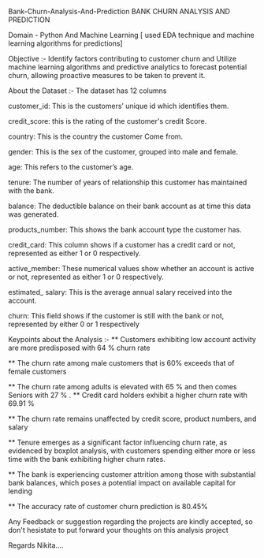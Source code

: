 Bank-Churn-Analysis-And-Prediction
BANK CHURN ANALYSIS AND PREDICTION

Domain - Python And Machine Learning [ used EDA technique and machine learning algorithms for predictions]

Objective :- Identify factors contributing to customer churn and Utilize machine learning algorithms and predictive analytics to forecast potential churn, allowing proactive measures to be taken to prevent it.

About the Dataset :- The dataset has 12 columns

customer_id: This is the customers’ unique id which identifies them.

credit_score: this is the rating of the customer's credit Score.

country: This is the country the customer Come from.

gender: This is the sex of the customer, grouped into male and female.

age: This refers to the customer’s age.

tenure: The number of years of relationship this customer has maintained with the bank.

balance: The deductible balance on their bank account as at time this data was generated.

products_number: This shows the bank account type the customer has.

credit_card: This column shows if a customer has a credit card or not, represented as either 1 or 0 respectively.

active_member: These numerical values show whether an account is active or not, represented as either 1 or 0 respectively.

estimated_ salary: This is the average annual salary received into the account.

churn: This field shows if the customer is still with the bank or not, represented by either 0 or 1 respectively

Keypoints about the Analysis :- ** Customers exhibiting low account activity are more predisposed with 64 % churn rate

** The churn rate among male customers that is 60% exceeds that of female customers

** The churn rate among adults is elevated with 65 % and then comes Seniors with 27 % . ** Credit card holders exhibit a higher churn rate with 69.91 %

** The churn rate remains unaffected by credit score, product numbers, and salary

** Tenure emerges as a significant factor influencing churn rate, as evidenced by boxplot analysis, with customers spending either more or less time with the bank exhibiting higher churn rates.

** The bank is experiencing customer attrition among those with substantial bank balances, which poses a potential impact on available capital for lending

** The accuracy rate of customer churn prediction is 80.45%

Any Feedback or suggestion regarding the projects are kindly accepted, so don't hesistate to put forward your thoughts on this analysis project

Regards Nikita....
